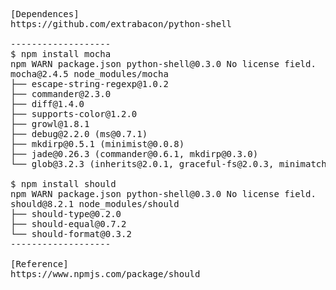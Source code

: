 <pre>
[Dependences]
https://github.com/extrabacon/python-shell

-------------------
$ npm install mocha
npm WARN package.json python-shell@0.3.0 No license field.
mocha@2.4.5 node_modules/mocha
├── escape-string-regexp@1.0.2
├── commander@2.3.0
├── diff@1.4.0
├── supports-color@1.2.0
├── growl@1.8.1
├── debug@2.2.0 (ms@0.7.1)
├── mkdirp@0.5.1 (minimist@0.0.8)
├── jade@0.26.3 (commander@0.6.1, mkdirp@0.3.0)
└── glob@3.2.3 (inherits@2.0.1, graceful-fs@2.0.3, minimatch@0.2.14)

$ npm install should
npm WARN package.json python-shell@0.3.0 No license field.
should@8.2.1 node_modules/should
├── should-type@0.2.0
├── should-equal@0.7.2
└── should-format@0.3.2
-------------------

[Reference]
https://www.npmjs.com/package/should

</pre>
